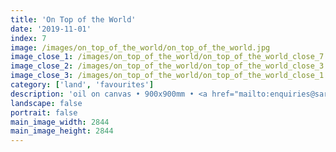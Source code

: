 ```yaml
---
title: 'On Top of the World'
date: '2019-11-01'
index: 7
image: /images/on_top_of_the_world/on_top_of_the_world.jpg
image_close_1: /images/on_top_of_the_world/on_top_of_the_world_close_7.jpg
image_close_2: /images/on_top_of_the_world/on_top_of_the_world_close_3.jpg
image_close_3: /images/on_top_of_the_world/on_top_of_the_world_close_1.jpg
category: ['land', 'favourites']
description: 'oil on canvas • 900x900mm • <a href="mailto:enquiries@sarahanneartist.com" target="_blank" rel="noopener noreferrer">enquire</a>'
landscape: false
portrait: false
main_image_width: 2844
main_image_height: 2844
---
```


